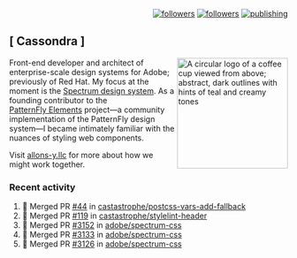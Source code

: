<p align="right"><a rel="me" href="https://front-end.social/@castastrophe">
    <img alt="followers" title="Follow me on Mastodon" src="https://img.shields.io/mastodon/follow/109297102751309835?domain=https%3A%2F%2Ffront-end.social&label=Follow&logo=mastodon&logoColor=white&style=for-the-badge&labelColor=008080&color=006969"/></a>
  <a href="https://codepen.io/castastrophe/">
    <img alt="followers" title="Follow me on CodePen" src="https://img.shields.io/badge/23-1?color=640464&labelColor=7c007c&style=for-the-badge&logo=codepen&label=Follow"/></a>
<a href="https://castastrophe.medium.com/">
    <img alt="publishing" title="View articles on Medium" src="https://img.shields.io/badge/107-1?color=666&labelColor=444&label=subscribe&logo=medium&logoColor=white&style=for-the-badge"/></a>
</p>

## [&nbsp;Cassondra&nbsp;]

<img align="right" src="https://github-production-user-asset-6210df.s3.amazonaws.com/1840295/253016758-ba468774-1cd3-42c2-8f43-947b5eeb5edf.png" height="200" alt="A circular logo of a coffee cup viewed from above; abstract, dark outlines with hints of teal and creamy tones">

Front-end developer and architect of enterprise-scale design systems for Adobe; previously of Red Hat. My focus at the moment is the [Spectrum design system](https://github.com/adobe/spectrum-css). As a founding contributor to the [PatternFly&nbsp;Elements](https://github.com/patternfly/patternfly-elements) project&mdash;a community implementation of the PatternFly design system&mdash;I became intimately familiar with the nuances of styling web components.

Visit [allons-y.llc](http://allons-y.llc/) for more about how we might work together.

### Recent activity

<!--START_SECTION:activity-->
1. 🎉 Merged PR [#44](https://github.com/castastrophe/postcss-vars-add-fallback/pull/44) in [castastrophe/postcss-vars-add-fallback](https://github.com/castastrophe/postcss-vars-add-fallback)
2. 🎉 Merged PR [#119](https://github.com/castastrophe/stylelint-header/pull/119) in [castastrophe/stylelint-header](https://github.com/castastrophe/stylelint-header)
3. 🎉 Merged PR [#3152](https://github.com/adobe/spectrum-css/pull/3152) in [adobe/spectrum-css](https://github.com/adobe/spectrum-css)
4. 🎉 Merged PR [#3133](https://github.com/adobe/spectrum-css/pull/3133) in [adobe/spectrum-css](https://github.com/adobe/spectrum-css)
5. 🎉 Merged PR [#3126](https://github.com/adobe/spectrum-css/pull/3126) in [adobe/spectrum-css](https://github.com/adobe/spectrum-css)
<!--END_SECTION:activity-->

